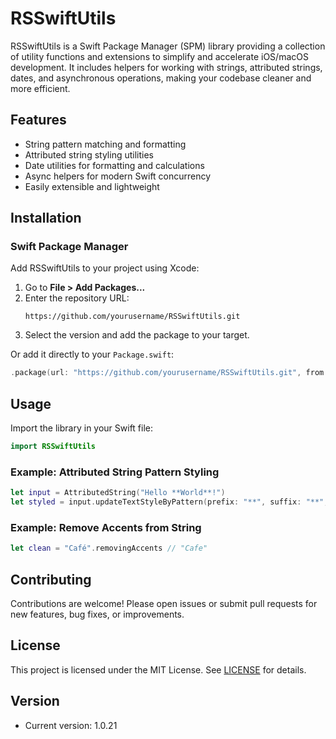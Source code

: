 # RSSwiftUtils

RSSwiftUtils is a Swift Package Manager (SPM) library providing a collection of utility functions and extensions to simplify and accelerate iOS/macOS development. It includes helpers for working with strings, attributed strings, dates, and asynchronous operations, making your codebase cleaner and more efficient.

## Features
- String pattern matching and formatting
- Attributed string styling utilities
- Date utilities for formatting and calculations
- Async helpers for modern Swift concurrency
- Easily extensible and lightweight

## Installation

### Swift Package Manager
Add RSSwiftUtils to your project using Xcode:
1. Go to **File > Add Packages...**
2. Enter the repository URL:
   ```
   https://github.com/yourusername/RSSwiftUtils.git
   ```
3. Select the version and add the package to your target.

Or add it directly to your `Package.swift`:
```swift
.package(url: "https://github.com/yourusername/RSSwiftUtils.git", from: "1.0.0")
```

## Usage

Import the library in your Swift file:
```swift
import RSSwiftUtils
```

### Example: Attributed String Pattern Styling
```swift
let input = AttributedString("Hello **World**!")
let styled = input.updateTextStyleByPattern(prefix: "**", suffix: "**", font: .bold(.body), color: .red)
```

### Example: Remove Accents from String
```swift
let clean = "Café".removingAccents // "Cafe"
```

## Contributing
Contributions are welcome! Please open issues or submit pull requests for new features, bug fixes, or improvements.

## License
This project is licensed under the MIT License. See [LICENSE](LICENSE) for details.

## Version
- Current version: 1.0.21 
